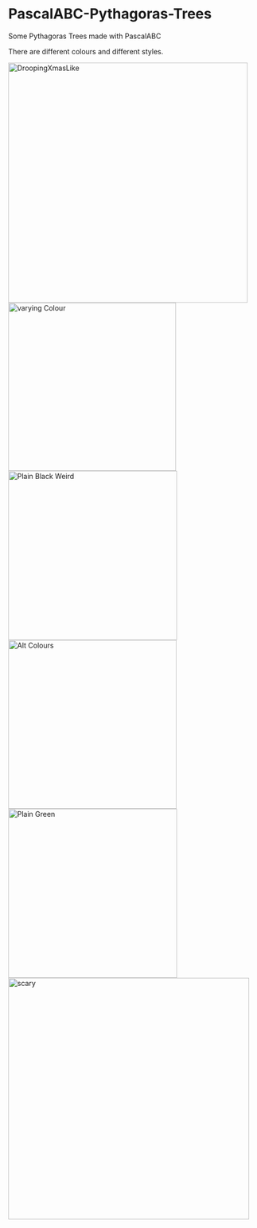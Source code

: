 # PascalABC-Pythagoras-Trees
Some Pythagoras Trees made with PascalABC

There are different colours and different styles.

<img width="481" alt="DroopingXmasLike" src="https://user-images.githubusercontent.com/91184178/209555890-da862b85-a757-4d65-82d6-11e8f0d5de8b.png">

<img width="337" alt="varying Colour" src="https://user-images.githubusercontent.com/91184178/209555912-4ac6e430-2208-4a54-b531-2718bdc92196.png">

<img width="339" alt="Plain Black Weird" src="https://user-images.githubusercontent.com/91184178/209555969-2fa2661e-d7a1-4116-9d69-8dbf9d7b084e.png">

<img width="338" alt="Alt Colours" src="https://user-images.githubusercontent.com/91184178/209555988-ab9e233e-f2f0-4e6f-a483-4db915d7be7f.png">

<img width="339" alt="Plain Green" src="https://user-images.githubusercontent.com/91184178/209556009-72c8c8b1-3e49-4d08-aa15-2141b893dc6d.png">

<img width="484" alt="scary" src="https://user-images.githubusercontent.com/91184178/209556071-769b75d6-4485-4fc6-9425-d8ab8d916573.png">
